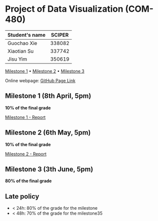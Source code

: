 # Project of Data Visualization (COM-480)

| Student's name | SCIPER |
| -------------- | ------ |
| Guochao Xie    | 338082 |
| Xiaotian Su    | 337742 |
| Jisu Yim       | 350619 |

[Milestone 1](#milestone-1) • [Milestone 2](#milestone-2) • [Milestone 3](#milestone-3)

Online webpage: [GitHub Page Link]([link](https://com-480-data-visualization.github.io/datavis-project-2022-ck/src/index.html))

## Milestone 1 (8th April, 5pm)

**10% of the final grade**

[Milestone 1 - Report](milestones/milestone1.md)

## Milestone 2 (6th May, 5pm)

**10% of the final grade**

[Milestone 2 - Report](milestones/milestone2.md)

## Milestone 3 (3th June, 5pm)

**80% of the final grade**

## Late policy

- < 24h: 80% of the grade for the milestone
- < 48h: 70% of the grade for the milestone35
